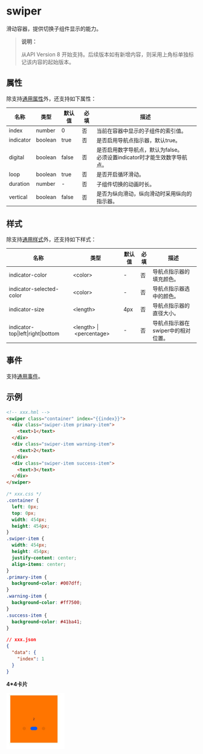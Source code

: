 # swiper


滑动容器，提供切换子组件显示的能力。


> **说明：**
>
>从API Version 8 开始支持。后续版本如有新增内容，则采用上角标单独标记该内容的起始版本。



## 属性

除支持[通用属性](js-service-widget-common-attributes.md)外，还支持如下属性：

| 名称 | 类型 | 默认值 | 必填 | 描述 |
| -------- | -------- | -------- | -------- | -------- |
| index | number | 0 | 否 | 当前在容器中显示的子组件的索引值。 |
| indicator | boolean | true | 否 | 是否启用导航点指示器，默认true。 |
| digital | boolean | false | 否 | 是否启用数字导航点，默认为false。<br/>必须设置indicator时才能生效数字导航点。 |
| loop | boolean | true | 否 | 是否开启循环滑动。 |
| duration | number | - | 否 | 子组件切换的动画时长。 |
| vertical | boolean | false | 否 | 是否为纵向滑动，纵向滑动时采用纵向的指示器。 |


## 样式

除支持[通用样式](js-service-widget-common-styles.md)外，还支持如下样式：

| 名称 | 类型 | 默认值 | 必填 | 描述 |
| -------- | -------- | -------- | -------- | -------- |
| indicator-color | &lt;color&gt; | - | 否 | 导航点指示器的填充颜色。 |
| indicator-selected-color | &lt;color&gt; | - | 否 | 导航点指示器选中的颜色。 |
| indicator-size | &lt;length&gt; | 4px | 否 | 导航点指示器的直径大小。 |
| indicator-top\|left\|right\|bottom | &lt;length&gt;&nbsp;\|&nbsp;&lt;percentage&gt; | - | 否 | 导航点指示器在swiper中的相对位置。 |


## 事件

支持[通用事件](js-service-widget-common-events.md)。


## 示例


```html
<!-- xxx.hml -->
<swiper class="container" index="{{index}}">
  <div class="swiper-item primary-item">
    <text>1</text>
  </div>
  <div class="swiper-item warning-item">
    <text>2</text>
  </div>
  <div class="swiper-item success-item">
    <text>3</text>
  </div>
</swiper>
```


```css
/* xxx.css */
.container {
  left: 0px;
  top: 0px;
  width: 454px;
  height: 454px;
}
.swiper-item {
  width: 454px;
  height: 454px;
  justify-content: center;
  align-items: center;
}
.primary-item {
  background-color: #007dff;
}
.warning-item {
  background-color: #ff7500;
}
.success-item {
  background-color: #41ba41;
}
```


```json
// xxx.json
{
  "data": {
    "index": 1
  }
}
```
**4*4卡片**

![卡片swiper](figures/swiper.png)

